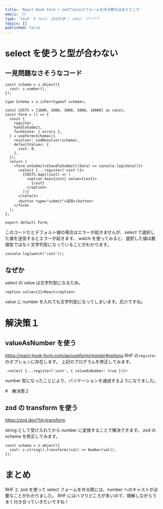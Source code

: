 ```yaml
---
title: 'React Hook Form + zodでselectフォームを作る際のはまりどころ'
emoji: '👋'
type: 'tech' # tech: 技術記事 / idea: アイデア
topics: []
published: false
---
```


# select を使うと型が合わない

## 一見問題なさそうなコード

```tsx
const schema = z.object({
  cost: z.number(),
});

type Schema = z.infer<typeof schema>;

const COSTS = [1000, 2000, 3000, 5000, 10000] as const;
const Form = () => {
  const {
    register,
    handleSubmit,
    formState: { errors },
  } = useForm<Schema>({
    resolver: zodResolver(schema),
    defaultValues: {
      cost: 0,
    },
  });
  return (
    <form onSubmit={handleSubmit((data) => console.log(data))}>
      <select {...register('cost')}>
        {COSTS.map((cost) => (
          <option key={cost} value={cost}>
            {cost}
          </option>
        ))}
      </select>
      <button type="submit">送信</button>
    </form>
  );
};

export default Form;
```

このコードだとデフォルト値の場合はエラーが起きませんが、select で選択した値を送信するとエラーが起きます。
watch を使ってみると、選択した値は数値型ではなく文字列型になっていることがわかります。

```tsx
console.log(watch('cost'));
```

## なぜか

select の value は文字列型になるため。

```tsx
<option value={1}>React</option>
```

value に number を入れても文字列型になってしまいます。厄介ですね。

# 解決策１

## valueAsNumber を使う

https://react-hook-form.com/api/useform/register#options
RHF の`register`のオプションに存在します。
上記のプログラムを修正してみます。

```tsx
 <select {...register('cost', { valueAsNumber: true })}>
```

number 型になったことにより、バリテーションを通過するようになりました。

#　解決策２

## zod の transform を使う

https://zod.dev/?id=transform

string として受け入れてから number に変換することで解決できます。
zod の schema を修正してみます。

```tsx
const schema = z.object({
  cost: z.string().transform((val) => Number(val)),
});
```

# まとめ

RHF と zod を使って select フォームを作る際には、number へのキャストが必要なことがわかりました。
RHF にはハマりどころが多いので、理解しながらうまく付き合っていきたいですね！
